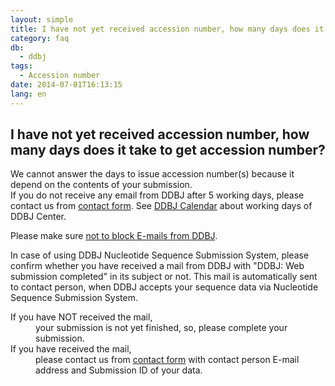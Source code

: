 ```yaml
---
layout: simple
title: I have not yet received accession number, how many days does it take to get accession number?
category: faq
db:
  - ddbj
tags: 
  - Accession number
date: 2014-07-01T16:13:15
lang: en
---
```


## I have not yet received accession number, how many days does it take to get accession number?

<p>We cannot answer the days to issue accession number(s) because it depend on the contents of your submission.<br>If you do not receive any email from DDBJ after 5 working days, please contact us from <a href="/contact-ddbj-e.html#to-ddbj">contact form</a>. See <a href="/calendar-e.html">DDBJ Calendar</a> about working days of DDBJ Center.
  <p>Please make sure <a href="/ddbj/precautions-e.html">not to block E-mails from DDBJ</a>.</p>
  <p>In case of using DDBJ Nucleotide Sequence Submission System, please confirm whether you have received a mail from DDBJ with "DDBJ: Web submission completed" in its subject or not. This mail is automatically sent to contact person, when DDBJ accepts your sequence data via Nucleotide Sequence Submission System. </p>
  <dl><dt>If you have NOT received the mail, </dt>
    <dd>your submission is not yet finished, so, please complete your submission. </dd><dt>If you have received the mail, </dt>
    <dd>please contact us from <a href="/contact-ddbj-e.html#to-ddbj">contact form</a> with contact person E-mail address and Submission ID of your data.</dd>
  </dl>
